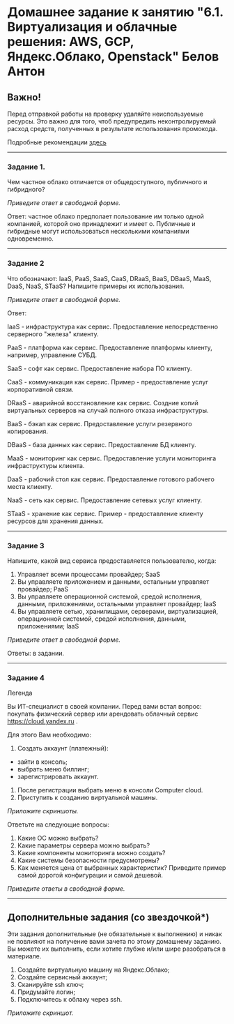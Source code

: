 # Домашнее задание к занятию "6.1. Виртуализация и облачные решения: AWS, GCP, Яндекс.Облако, Openstack" Белов Антон

## Важно!

Перед отправкой работы на проверку удаляйте неиспользуемые ресурсы.
Это важно для того, чтоб предупредить неконтролируемый расход средств, полученных в результате использования промокода.

Подробные рекомендации [здесь](https://github.com/netology-code/sdvps-homeworks/tree/main/recommend)

---

### Задание 1. 
 
Чем частное облако отличается от общедоступного, публичного и гибридного?
 
*Приведите ответ в свободной форме.*

Ответ: частное облако предполает пользование им только одной компанией, которой оно принадлежит и имеет о. Публичные и гибридные могут использоваться несколькими компаниями одновременно.

---

### Задание 2 
 
Что обозначают: IaaS, PaaS, SaaS, CaaS, DRaaS, BaaS, DBaaS, MaaS, DaaS, NaaS, STaaS? 
Напишите примеры их использования.
 
*Приведите ответ в свободной форме.*

Ответ:

IaaS - инфраструктура как сервис. Предоставление непосредственно серверного "железа" клиенту.

PaaS - платформа как сервис. Предоставление платформы клиенту, например, управление СУБД.

SaaS - софт как сервис. Предоставление набора ПО клиенту.

CaaS - коммуникация как сервис. Пример - предоставление услуг корпоративной связи.

DRaaS - аварийной восстановление как сервис. Создние копий виртуальных серверов на случай полного отказа инфраструктуры.

BaaS - бэкап как сервис. Предоставление услуги резервного копирования.

DBaaS - база данных как сервис. Предоставление БД клиенту.

MaaS - мониторинг как сервис. Предоставление услуги мониторинга инфраструктуры клиента.

DaaS - рабочий стол как сервис. Предоставление готового рабочего места клиенту.

NaaS - сеть как сервис. Предоставление сетевых услуг клиенту.

STaaS - хранение как сервис. Пример - предоставление клиенту ресурсов для хранения данных.

---

### Задание 3 
 
Напишите, какой вид сервиса предоставляется пользователю, когда:
 
1. Управляет всеми процессами провайдер; SaaS
1. Вы управляете приложением и данными, остальным управляет провайдер; PaaS
1. Вы управляете операционной системой, средой исполнения, данными, приложениями, остальными управляет провайдер; IaaS
1. Вы управляете сетью, хранилищами, серверами, виртуализацией, операционной системой, средой исполнения, данными, приложениями; IaaS
 
*Приведите ответ в свободной форме.*

Ответы: в задании.

---
 
 ### Задание 4 
 
Легенда
 
Вы ИТ-специалист в своей компании. Перед вами встал вопрос: покупать физический сервер или арендовать облачный сервис https://cloud.yandex.ru .
 
Для этого Вам необходимо:
1. Создать аккаунт (платежный):
  - зайти в консоль;
  - выбрать меню биллинг; 
  - зарегистрировать аккаунт.
1. После регистрации выбрать меню в консоли Computer cloud. 
1. Приступить к созданию виртуальной машины. 
 
 *Приложите скриншоты.*
 
Ответьте на следующие вопросы:
 
1. Какие ОС можно выбрать?
1. Какие параметры сервера можно выбрать?
1. Какие компоненты мониторинга можно создать?
1. Какие системы безопасности предусмотрены?
1. Как меняется цена от выбранных характеристик? Приведите пример самой дорогой конфигурации и самой дешевой. 
 
*Приведите ответы в свободной форме.*

---

## Дополнительные задания (со звездочкой*)

Эти задания дополнительные (не обязательные к выполнению) и никак не повлияют на получение вами зачета по этому домашнему заданию. 
Вы можете их выполнить, если хотите глубже и/или шире разобраться в материале.
 
1. Создайте виртуальную машину на Яндекс.Облако;
1. Создайте сервисный аккаунт;
1. Сканируйте ssh ключ;
1. Придумайте логин;
1. Подключитесь к облаку через ssh. 
 
*Приложите скриншот.*  
